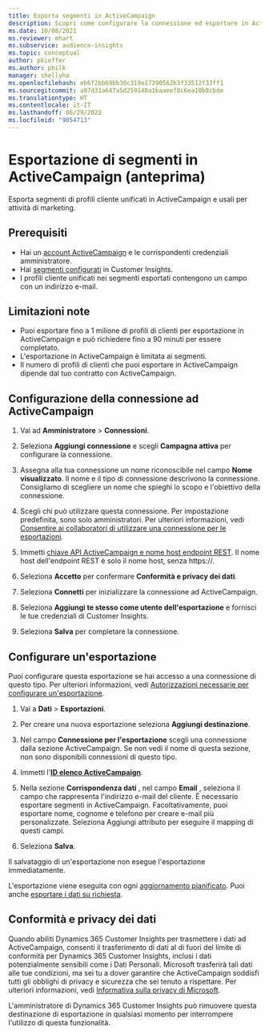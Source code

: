 ```yaml
---
title: Esporta segmenti in ActiveCampaign
description: Scopri come configurare la connessione ed esportare in ActiveCampaign.
ms.date: 10/08/2021
ms.reviewer: mhart
ms.subservice: audience-insights
ms.topic: conceptual
author: pkieffer
ms.author: philk
manager: shellyha
ms.openlocfilehash: eb6f2bb69bb30c319e17390562b3f33512f33ff1
ms.sourcegitcommit: a97d31a647a5d259140a1baaeef8c6ea10b8cbde
ms.translationtype: HT
ms.contentlocale: it-IT
ms.lasthandoff: 06/29/2022
ms.locfileid: "9054713"
---
```

# <a name="export-segments-to-activecampaign-preview"></a>Esportazione di segmenti in ActiveCampaign (anteprima)

Esporta segmenti di profili cliente unificati in ActiveCampaign e usali per attività di marketing.

## <a name="prerequisites"></a>Prerequisiti

- Hai un [account ActiveCampaign](https://www.activecampaign.com/) e le corrispondenti credenziali amministratore.
- Hai [segmenti configurati](segments.md) in Customer Insights.
- I profili cliente unificati nei segmenti esportati contengono un campo con un indirizzo e-mail.

## <a name="known-limitations"></a>Limitazioni note

- Puoi esportare fino a 1 milione di profili di clienti per esportazione in ActiveCampaign e può richiedere fino a 90 minuti per essere completato.
- L'esportazione in ActiveCampaign è limitata ai segmenti.
- Il numero di profili di clienti che puoi esportare in ActiveCampaign dipende dal tuo contratto con ActiveCampaign.

## <a name="set-up-connection-to-activecampaign"></a>Configurazione della connessione ad ActiveCampaign

1. Vai ad **Amministratore** > **Connessioni**.

1. Seleziona **Aggiungi connessione** e scegli **Campagna attiva** per configurare la connessione.

1. Assegna alla tua connessione un nome riconoscibile nel campo **Nome visualizzato**. Il nome e il tipo di connessione descrivono la connessione. Consigliamo di scegliere un nome che spieghi lo scopo e l'obiettivo della connessione.

1. Scegli chi può utilizzare questa connessione. Per impostazione predefinita, sono solo amministratori. Per ulteriori informazioni, vedi [Consentire ai collaboratori di utilizzare una connessione per le esportazioni](connections.md#allow-contributors-to-use-a-connection-for-exports).

1. Immetti [chiave API ActiveCampaign e nome host endpoint REST](https://help.activecampaign.com/hc/articles/207317590-Getting-started-with-the-API#how-to-obtain-your-activecampaign-api-url-and-key). Il nome host dell'endpoint REST è solo il nome host, senza https://. 

1. Seleziona **Accetto** per confermare **Conformità e privacy dei dati**.

1. Seleziona **Connetti** per inizializzare la connessione ad ActiveCampaign.

1. Seleziona **Aggiungi te stesso come utente dell'esportazione** e fornisci le tue credenziali di Customer Insights.

1. Seleziona **Salva** per completare la connessione.

## <a name="configure-an-export"></a>Configurare un'esportazione

Puoi configurare questa esportazione se hai accesso a una connessione di questo tipo. Per ulteriori informazioni, vedi [Autorizzazioni necessarie per configurare un'esportazione](export-destinations.md#set-up-a-new-export).

1. Vai a **Dati** > **Esportazioni**.

1. Per creare una nuova esportazione seleziona **Aggiungi destinazione**.

1. Nel campo **Connessione per l'esportazione** scegli una connessione dalla sezione ActiveCampaign. Se non vedi il nome di questa sezione, non sono disponibili connessioni di questo tipo.

1. Immetti l'[**ID elenco ActiveCampaign**](https://help.activecampaign.com/hc/articles/360000030559-How-to-create-a-list-in-ActiveCampaign).    

1. Nella sezione **Corrispondenza dati** , nel campo **Email** , seleziona il campo che rappresenta l'indirizzo e-mail del cliente. È necessario esportare segmenti in ActiveCampaign. Facoltativamente, puoi esportare nome, cognome e telefono per creare e-mail più personalizzate. Seleziona Aggiungi attributo per eseguire il mapping di questi campi.

1. Seleziona **Salva**.

Il salvataggio di un'esportazione non esegue l'esportazione immediatamente.

L'esportazione viene eseguita con ogni [aggiornamento pianificato](system.md#schedule-tab). Puoi anche [esportare i dati su richiesta](export-destinations.md#run-exports-on-demand). 


## <a name="data-privacy-and-compliance"></a>Conformità e privacy dei dati

Quando abiliti Dynamics 365 Customer Insights per trasmettere i dati ad ActiveCampaign, consenti il trasferimento di dati al di fuori del limite di conformità per Dynamics 365 Customer Insights, inclusi i dati potenzialmente sensibili come i Dati Personali. Microsoft trasferirà tali dati alle tue condizioni, ma sei tu a dover garantire che ActiveCampaign soddisfi tutti gli obblighi di privacy e sicurezza che sei tenuto a rispettare. Per ulteriori informazioni, vedi [Informativa sulla privacy di Microsoft](https://go.microsoft.com/fwlink/?linkid=396732).

L'amministratore di Dynamics 365 Customer Insights può rimuovere questa destinazione di esportazione in qualsiasi momento per interrompere l'utilizzo di questa funzionalità.
